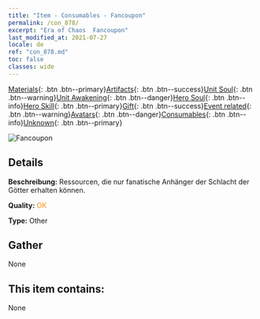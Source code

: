 ```yaml
---
title: "Item - Consumables - Fancoupon"
permalink: /con_878/
excerpt: "Era of Chaos  Fancoupon"
last_modified_at: 2021-07-27
locale: de
ref: "con_878.md"
toc: false
classes: wide
---
```

 [Materials](/ItemsDE/){: .btn .btn--primary}[Artifacts](/ItemsDE/Artifacts/){: .btn .btn--success}[Unit Soul](/ItemsDE/UnitSoul/){: .btn .btn--warning}[Unit Awakening](/ItemsDE/UnitAwakening/){: .btn .btn--danger}[Hero Soul](/ItemsDE/HeroSoul/){: .btn .btn--info}[Hero Skill](/ItemsDE/HeroSkill/){: .btn .btn--primary}[Gift](/ItemsDE/Gift/){: .btn .btn--success}[Event related](/ItemsDE/Events/){: .btn .btn--warning}[Avatars](/ItemsDE/Avatars/){: .btn .btn--danger}[Consumables](/ItemsDE/Consumables/){: .btn .btn--info}[Unknown](/ItemsDE/Unknown/){: .btn .btn--primary}

 ![Fancoupon](/images/t/i_39971.png)

## Details
 **Beschreibung:** Ressourcen, die nur fanatische Anhänger der Schlacht der Götter erhalten können.

 **Quality:** <span style="color: #FF8C00">OK</span>

 **Type:** Other

## Gather

  None

## This item contains:

  None

